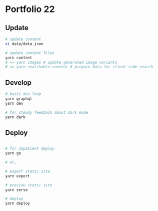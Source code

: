 # Portfolio 22

## Update

```sh
# update content
vi data/data.json

# update content files
yarn content
# => yarn images # update generated image variants
# => yarn searchable-content # prepare data for client-side search
```

## Develop

```sh
# basic dev loop
yarn graphql
yarn dev

# for steady feedback about dark mode
yarn dark
```

## Deploy

```sh

# for impatient deploy
yarn go

# or…

# export static site
yarn export

# preview static site
yarn serve

# deploy
yarn deploy
```
